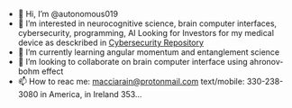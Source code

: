 - 👋 Hi, I’m @autonomous019
- 👀 I’m interested in neurocognitive science, brain computer interfaces, cybersecurity, programming, AI Looking for Investors
for my medical device as desckribed in <a href="https://github.com/autonomous019/ahronov-bohm-cybersecurity">Cybersecurity Repository</a>
- 🌱 I’m currently learning angular momentum and entanglement science
- 💞️ I’m looking to collaborate on brain computer interface using ahronov-bohm effect
- 📫 How to reac me: macciarain@protonmail.com text/mobile: 330-238-3080 in America, in Ireland 353...

<!---
autonomous019/autonomous019 is a ✨ special ✨ repository because its `README.md` (this file) appears on your GitHub profile.
You can click the Preview link to take a look at your changes.
--->
